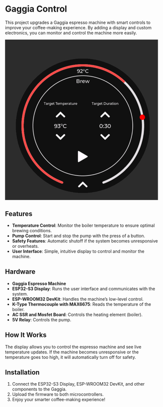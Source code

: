 # Gaggia Control

This project upgrades a Gaggia espresso machine with smart controls to improve your coffee-making experience. By adding a display and custom electronics, you can monitor and control the machine more easily.

![](docs/assets/gaggia-brew.png)

## Features

- **Temperature Control**: Monitor the boiler temperature to ensure optimal brewing conditions.
- **Pump Control**: Start and stop the pump with the press of a button.
- **Safety Features**: Automatic shutoff if the system becomes unresponsive or overheats.
- **User Interface**: Simple, intuitive display to control and monitor the machine.

## Hardware

- **Gaggia Espresso Machine**
- **ESP32-S3 Display**: Runs the user interface and communicates with the system.
- **ESP-WROOM32 DevKit**: Handles the machine’s low-level control.
- **K-Type Thermocouple with MAX6675**: Reads the temperature of the boiler.
- **AC SSR and Mosfet Board**: Controls the heating element (boiler).
- **5V Relay**: Controls the pump.

## How It Works

The display allows you to control the espresso machine and see live temperature updates. If the machine becomes unresponsive or the temperature goes too high, it will automatically turn off for safety.

## Installation

1. Connect the ESP32-S3 Display, ESP-WROOM32 DevKit, and other components to the Gaggia.
2. Upload the firmware to both microcontrollers.
3. Enjoy your smarter coffee-making experience!